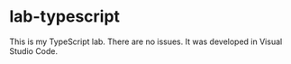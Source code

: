 # lab-typescript

This is my TypeScript lab. There are no issues. It was developed in Visual Studio Code.
